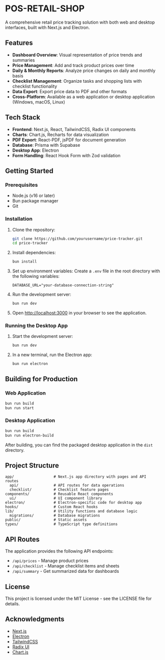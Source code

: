 # POS-RETAIL-SHOP

A comprehensive retail price tracking solution with both web and desktop interfaces, built with Next.js and Electron.

## Features

- **Dashboard Overview**: Visual representation of price trends and summaries
- **Price Management**: Add and track product prices over time
- **Daily & Monthly Reports**: Analyze price changes on daily and monthly basis
- **Checklist Management**: Organize tasks and shopping lists with checklist functionality
- **Data Export**: Export price data to PDF and other formats
- **Cross-Platform**: Available as a web application or desktop application (Windows, macOS, Linux)

## Tech Stack

- **Frontend**: Next.js, React, TailwindCSS, Radix UI components
- **Charts**: Chart.js, Recharts for data visualization
- **PDF Export**: React-PDF, jsPDF for document generation
- **Database**: Prisma with Supabase
- **Desktop App**: Electron
- **Form Handling**: React Hook Form with Zod validation

## Getting Started

### Prerequisites

- Node.js (v16 or later)
- Bun package manager
- Git

### Installation

1. Clone the repository:

   ```bash
   git clone https://github.com/yourusername/price-tracker.git
   cd price-tracker
   ```

2. Install dependencies:

   ```bash
   bun install
   ```

3. Set up environment variables:
   Create a `.env` file in the root directory with the following variables:

   ```
   DATABASE_URL="your-database-connection-string"
   ```

4. Run the development server:

   ```bash
   bun run dev
   ```

5. Open [http://localhost:3000](http://localhost:3000) in your browser to see the application.

### Running the Desktop App

1. Start the development server:

   ```bash
   bun run dev
   ```

2. In a new terminal, run the Electron app:
   ```bash
   bun run electron
   ```

## Building for Production

### Web Application

```bash
bun run build
bun run start
```

### Desktop Application

```bash
bun run build
bun run electron-build
```

After building, you can find the packaged desktop application in the `dist` directory.

## Project Structure

```
app/                  # Next.js app directory with pages and API routes
  api/                # API routes for data operations
  checklist/          # Checklist feature pages
components/           # Reusable React components
  ui/                 # UI component library
electron/             # Electron-specific code for desktop app
hooks/                # Custom React hooks
lib/                  # Utility functions and database logic
  migrations/         # Database migrations
public/               # Static assets
types/                # TypeScript type definitions
```

## API Routes

The application provides the following API endpoints:

- `/api/prices` - Manage product prices
- `/api/checklist` - Manage checklist items and sheets
- `/api/summary` - Get summarized data for dashboards

## License

This project is licensed under the MIT License - see the LICENSE file for details.

## Acknowledgments

- [Next.js](https://nextjs.org/)
- [Electron](https://www.electronjs.org/)
- [TailwindCSS](https://tailwindcss.com/)
- [Radix UI](https://www.radix-ui.com/)
- [Chart.js](https://www.chartjs.org/)
